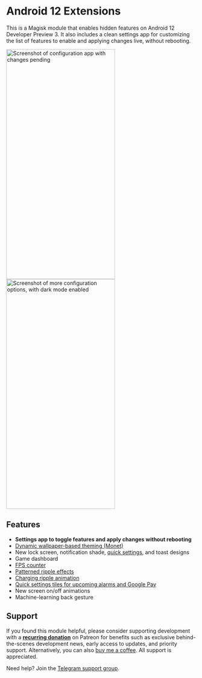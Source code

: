 # Android 12 Extensions

This is a Magisk module that enables hidden features on Android 12 Developer Preview 3. It also includes a clean settings app for customizing the list of features to enable and applying changes live, without rebooting.

<img src="https://user-images.githubusercontent.com/7930239/115818045-c46d4880-a3b0-11eb-9c99-2e7c93244b78.png" alt="Screenshot of configuration app with changes pending" width="288" height="608"> <img src="https://user-images.githubusercontent.com/7930239/115818047-c505df00-a3b0-11eb-897b-478d358c0883.png" alt="Screenshot of more configuration options, with dark mode enabled" width="288" height="608">

## Features

- **Settings app to toggle features and apply changes without rebooting**
- [Dynamic wallpaper-based theming (Monet)](https://twitter.com/kdrag0n/status/1372438937390641156)
- New lock screen, notification shade, [quick settings](https://twitter.com/kdrag0n/status/1385048665295790081), and toast designs
- Game dashboard
- [FPS counter](https://twitter.com/kdrag0n/status/1385029667334230021)
- [Patterned ripple effects](https://twitter.com/kdrag0n/status/1385004640689811457)
- [Charging ripple animation](https://twitter.com/kdrag0n/status/1385058302199885826)
- [Quick settings tiles for upcoming alarms and Google Pay](https://twitter.com/kdrag0n/status/1385029676012216320)
- New screen on/off animations
- Machine-learning back gesture

## Support

If you found this module helpful, please consider supporting development with a **[recurring donation](https://patreon.com/kdrag0n)** on Patreon for benefits such as exclusive behind-the-scenes development news, early access to updates, and priority support. Alternatively, you can also [buy me a coffee](https://paypal.me/kdrag0ndonate). All support is appreciated.

Need help? Join the [Telegram support group](https://t.me/proton_projects).
